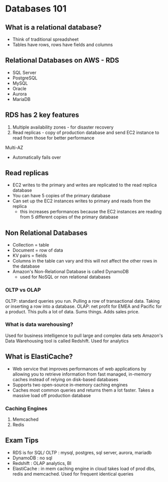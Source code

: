# Databases 101
## What is a relational database?
- Think of traditional spreadsheet
- Tables have rows, rows have fields and columns

## Relational Databases on AWS - RDS
- SQL Server
- PostgreSQL
- MySQL
- Oracle
- Aurora
- MariaDB

## RDS has 2 key features
1. Multiple availability zones - for disaster recovery
2. Read replicas - copy of  production database and send EC2 instance to read from those for better performance

Multi-AZ
- Automatically fails over

## Read replicas
- EC2 writes to the primary and writes are replicated to the read replica database
- You can have 5 copies of the primary database
- Can set up the EC2 instances writes to primary and reads from the replica
	- this increases performances because the EC2 instances are reading from 5 different copies of the primary database

## Non Relational Databases
- Collection = table
- Document = row of data
- KV pairs = fields
- Columns in the table can vary and this will not affect the other rows in the database
- Amazon's Non-Relational Database is called DynamoDB
	- used for NoSQL or non relational databases

### OLTP vs OLAP
OLTP: standard queries you run. Pulling a row of transactional data. Taking or inserting a row into a database.
OLAP: net profit for EMEA and Pacific for a product. This pulls a lot of data. Sums things. Adds sales price.

### What is data warehousing?
Used for business intelligence to pull large and complex data sets
Amazon's Data Warehousing tool is called Redshift. Used for analytics

## What is ElastiCache?
- Web service that improves performances of web applications by allowing you to retrieve information from fast managed, in-memory caches instead of relying on disk-based databases
- Supports two open-source in-memory caching engines
- Caches most common queries and returns them a lot faster. Takes a massive load off production database

### Caching Engines
1. Memcached
2. Redis

## Exam Tips
- RDS is for SQL/ OLTP : mysql, postgres, sql server, aurora, mariadb
- DynamoDB : no sql
- Redshift : OLAP analytics, BI
- ElastiCache : in mem caching engine in cloud takes load of prod dbs, redis and memcached. Used for frequent identical queries
